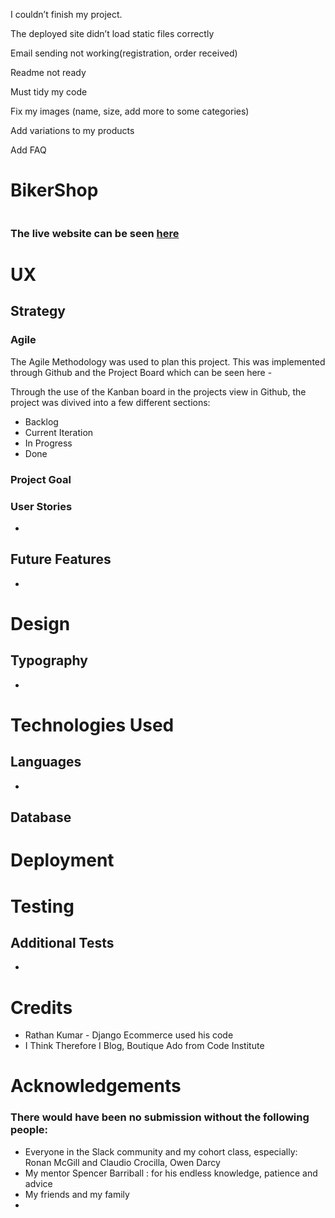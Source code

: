 I couldn’t finish my project.

The deployed site didn’t load static files correctly

Email sending not working(registration, order received)

Readme not ready

Must tidy my code

Fix my images (name, size, add more to some categories)

Add variations to my products

Add FAQ



# BikerShop
![]()


### The live website can be seen [here](https://bikershopbypsz.herokuapp.com/)

# UX
## Strategy 
### Agile
The Agile Methodology was used to plan this project. This was implemented through Github and the Project Board which can be seen here -  

Through the use of the Kanban board in the projects view in Github, the project was divived into a few different sections:
* Backlog
* Current Iteration
* In Progress
* Done




### Project Goal
#### 
### User Stories 
   * 
### 
#### 
### 

## Future Features
  * 

# Design


## Typography
  * 

# Technologies Used
## Languages

  * 

## Database

  



# Deployment


# Testing
   

## Additional Tests
   * 
# Credits

  * Rathan Kumar - Django Ecommerce used his code 
  * I Think Therefore I Blog, Boutique Ado from Code Institute

# Acknowledgements

  ### There would have been no submission without the following people:
   * Everyone in the Slack community and my cohort class, especially: Ronan McGill and Claudio Crocilla, Owen Darcy
   * My mentor Spencer Barriball : for his endless knowledge, patience and advice
   * My friends and my family
   * 